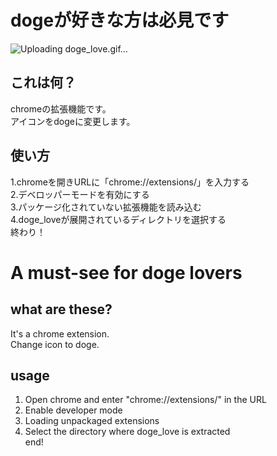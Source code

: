 # dogeが好きな方は必見です

![Uploading doge_love.gif…]()

## これは何？
chromeの拡張機能です。<br> 
アイコンをdogeに変更します。<br> 

## 使い方
1.chromeを開きURLに「chrome://extensions/」を入力する<br> 
2.デベロッパーモードを有効にする<br> 
3.パッケージ化されていない拡張機能を読み込む<br> 
4.doge_loveが展開されているディレクトリを選択する<br> 
終わり！

# A must-see for doge lovers

## what are these?
It's a chrome extension.<br> 
Change icon to doge.<br> 

## usage
1. Open chrome and enter "chrome://extensions/" in the URL<br> 
2. Enable developer mode<br> 
3. Loading unpackaged extensions<br> 
4. Select the directory where doge_love is extracted<br> 
end!

